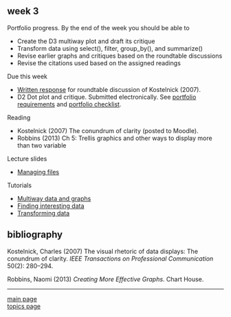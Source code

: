
week 3
------

Portfolio progress. By the end of the week you should be able to

-   Create the D3 multiway plot and draft its critique
-   Transform data using select(), filter, group\_by(), and summarize()
-   Revise earlier graphs and critiques based on the roundtable discussions
-   Revise the citations used based on the assigned readings

Due this week

-   [Written response](read-01_reading-response-form.pdf) for roundtable discussion of Kostelnick (2007).
-   D2 Dot plot and critique. Submitted electronically. See [portfolio requirements](folio-01_portfolio-requirements.md) and [portfolio checklist](folio-02_portfolio-checklist.pdf).

Reading

-   Kostelnick (2007) The conundrum of clarity (posted to Moodle).
-   Robbins (2013) Ch 5: Trellis graphics and other ways to display more than two variable

Lecture slides

-   [Managing files](../slides/Le12-file-management-basics.pdf)

Tutorials

-   [Multiway data and graphs](tut-1101_multiways.md)
-   [Finding interesting data](tut-1202_data-links.md)
-   [Transforming data](tut-1201_data-transformation.md)

bibliography
------------

Kostelnick, Charles (2007) The visual rhetoric of data displays: The conundrum of clarity. *IEEE Transactions on Professional Communication* 50(2): 280–294.

Robbins, Naomi (2013) *Creating More Effective Graphs*. Chart House.

------------------------------------------------------------------------

[main page](../README.md)<br> [topics page](../README-by-topic.md)
